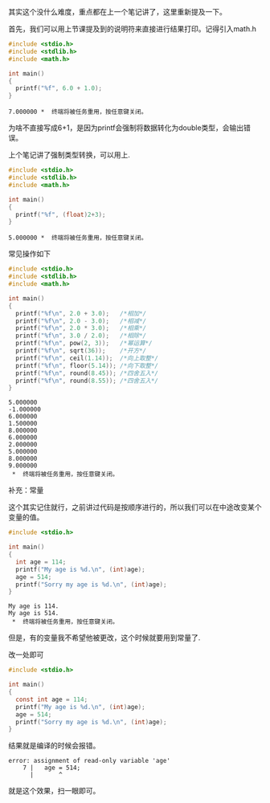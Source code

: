 其实这个没什么难度，重点都在上一个笔记讲了，这里重新提及一下。

首先，我们可以用上节课提及到的说明符来直接进行结果打印。记得引入math.h
``` c
#include <stdio.h>
#include <stdlib.h>
#include <math.h>

int main()
{
  printf("%f", 6.0 + 1.0);
}
```

``` output
7.000000 *  终端将被任务重用，按任意键关闭。
```
为啥不直接写成6+1，是因为printf会强制将数据转化为double类型，会输出错误。

上个笔记讲了强制类型转换，可以用上.
``` c
#include <stdio.h>
#include <stdlib.h>
#include <math.h>

int main()
{
  printf("%f", (float)2+3);
}
```

``` output
5.000000 *  终端将被任务重用，按任意键关闭。 
```

常见操作如下
``` c
#include <stdio.h>
#include <stdlib.h>
#include <math.h>

int main()
{
  printf("%f\n", 2.0 + 3.0);   /*相加*/
  printf("%f\n", 2.0 - 3.0);   /*相减*/
  printf("%f\n", 2.0 * 3.0);   /*相乘*/
  printf("%f\n", 3.0 / 2.0);   /*相除*/
  printf("%f\n", pow(2, 3));   /*幂运算*/
  printf("%f\n", sqrt(36));    /*开方*/
  printf("%f\n", ceil(1.14));  /*向上取整*/
  printf("%f\n", floor(5.14)); /*向下取整*/
  printf("%f\n", round(8.45)); /*四舍五入*/
  printf("%f\n", round(8.55)); /*四舍五入*/
}
```

``` output
5.000000
-1.000000
6.000000
1.500000
8.000000
6.000000
2.000000
5.000000
8.000000
9.000000
 *  终端将被任务重用，按任意键关闭。
```

补充：常量

这个其实记住就行，之前讲过代码是按顺序进行的，所以我们可以在中途改变某个变量的值。
``` c
#include <stdio.h>

int main()
{
  int age = 114;
  printf("My age is %d.\n", (int)age);
  age = 514;
  printf("Sorry my age is %d.\n", (int)age);
}
```

``` output
My age is 114.
My age is 514.
 *  终端将被任务重用，按任意键关闭。
```
但是，有的变量我不希望他被更改，这个时候就要用到常量了.

改一处即可
``` c
#include <stdio.h>

int main()
{
  const int age = 114;
  printf("My age is %d.\n", (int)age);
  age = 514;
  printf("Sorry my age is %d.\n", (int)age);
}
```

结果就是编译的时候会报错。
``` output
error: assignment of read-only variable 'age'
    7 |   age = 514;
      |       ^
```
就是这个效果，扫一眼即可。